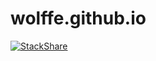 # wolffe.github.io

[![StackShare](http://img.shields.io/badge/tech-stack-0690fa.svg?style=flat)](http://stackshare.io/wolffe/getbutterfly)
